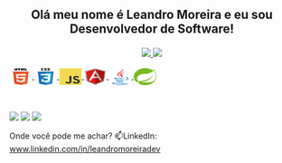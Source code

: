 ## <p align="center"> Olá meu nome é Leandro Moreira e eu sou Desenvolvedor de Software!</p>

<div align="center">
  <a href="https://github.com/leomoreiradev">
  <img height="180em" src="https://github-readme-stats.vercel.app/api?username=leomoreiradev&show_icons=true&theme=dark&include_all_commits=true&count_private=true"/>
  <img height="180em" src="https://github-readme-stats.vercel.app/api/top-langs/?username=leomoreiradev&layout=compact&langs_count=7&theme=dark"/>
</div>
<div style="display: inline_block"><br>
  <img align="center" alt="Leo-HTML" height="30" width="40" src="https://github.com/devicons/devicon/blob/master/icons/html5/html5-original-wordmark.svg">
  <img align="center" alt="Leo-CSS" height="30" width="40" src="https://github.com/devicons/devicon/blob/master/icons/css3/css3-original-wordmark.svg">
  <img align="center" alt="Leo-JS" height="30" width="40" src="https://github.com/devicons/devicon/blob/master/icons/javascript/javascript-original.svg">
   <img align="center" alt="Leo-Angular" height="30" width="40" src="https://github.com/devicons/devicon/blob/master/icons/angularjs/angularjs-original.svg">
  <img align="center" alt="Leo-Java" height="30" width="40" src="https://github.com/devicons/devicon/blob/master/icons/java/java-original.svg">
  <img align="center" alt="Leo-spring" height="30" width="40" src="https://github.com/devicons/devicon/blob/master/icons/spring/spring-original.svg"><br>
  
  ##
 
<div style="display: inline_block"><br>
  <a href="https://www.youtube.com/channel/UC6L4lZoyteebLWT67BjrSCg" target="_blank"><img src="https://img.shields.io/badge/YouTube-FF0000?style=for-the-badge&logo=youtube&logoColor=white" target="_blank"></a> 
  <a href = "mailto:leandrodev.oliveira@gmail.com"><img src="https://img.shields.io/badge/-Gmail-%23333?style=for-the-badge&logo=gmail&logoColor=white" target="_blank"></a>  
  <a href="https://www.linkedin.com/in/leandromoreiradev/" target="_blank"><img src="https://img.shields.io/badge/-LinkedIn-%230077B5?style=for-the-badge&logo=linkedin&logoColor=white"></a> 

</div>










Onde você pode me achar?
📫LinkedIn: www.linkedin.com/in/leandromoreiradev

